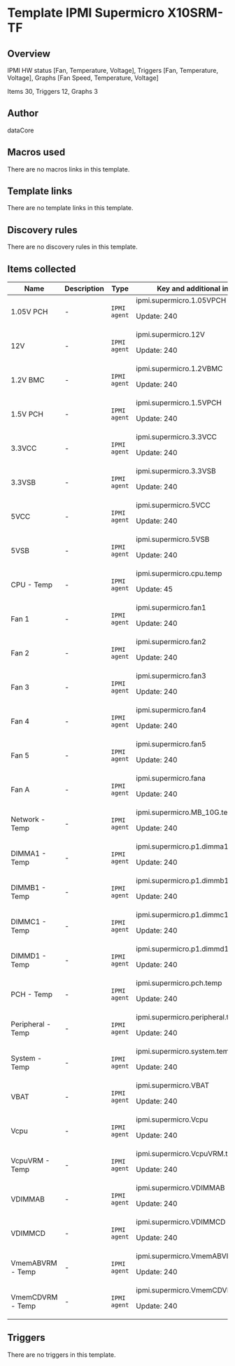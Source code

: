 # Template IPMI Supermicro X10SRM-TF

## Overview


IPMI HW status [Fan, Temperature, Voltage], Triggers [Fan, Temperature, Voltage], Graphs [Fan Speed, Temperature, Voltage]


Items 30, Triggers 12, Graphs 3




## Author

dataCore

## Macros used

There are no macros links in this template.

## Template links

There are no template links in this template.

## Discovery rules

There are no discovery rules in this template.

## Items collected

|Name|Description|Type|Key and additional info|
|----|-----------|----|----|
|1.05V PCH|<p>-</p>|`IPMI agent`|ipmi.supermicro.1.05VPCH<p>Update: 240</p>|
|12V|<p>-</p>|`IPMI agent`|ipmi.supermicro.12V<p>Update: 240</p>|
|1.2V BMC|<p>-</p>|`IPMI agent`|ipmi.supermicro.1.2VBMC<p>Update: 240</p>|
|1.5V PCH|<p>-</p>|`IPMI agent`|ipmi.supermicro.1.5VPCH<p>Update: 240</p>|
|3.3VCC|<p>-</p>|`IPMI agent`|ipmi.supermicro.3.3VCC<p>Update: 240</p>|
|3.3VSB|<p>-</p>|`IPMI agent`|ipmi.supermicro.3.3VSB<p>Update: 240</p>|
|5VCC|<p>-</p>|`IPMI agent`|ipmi.supermicro.5VCC<p>Update: 240</p>|
|5VSB|<p>-</p>|`IPMI agent`|ipmi.supermicro.5VSB<p>Update: 240</p>|
|CPU - Temp|<p>-</p>|`IPMI agent`|ipmi.supermicro.cpu.temp<p>Update: 45</p>|
|Fan 1|<p>-</p>|`IPMI agent`|ipmi.supermicro.fan1<p>Update: 240</p>|
|Fan 2|<p>-</p>|`IPMI agent`|ipmi.supermicro.fan2<p>Update: 240</p>|
|Fan 3|<p>-</p>|`IPMI agent`|ipmi.supermicro.fan3<p>Update: 240</p>|
|Fan 4|<p>-</p>|`IPMI agent`|ipmi.supermicro.fan4<p>Update: 240</p>|
|Fan 5|<p>-</p>|`IPMI agent`|ipmi.supermicro.fan5<p>Update: 240</p>|
|Fan A|<p>-</p>|`IPMI agent`|ipmi.supermicro.fana<p>Update: 240</p>|
|Network - Temp|<p>-</p>|`IPMI agent`|ipmi.supermicro.MB_10G.temp<p>Update: 240</p>|
|DIMMA1 - Temp|<p>-</p>|`IPMI agent`|ipmi.supermicro.p1.dimma1.temp<p>Update: 240</p>|
|DIMMB1 - Temp|<p>-</p>|`IPMI agent`|ipmi.supermicro.p1.dimmb1.temp<p>Update: 240</p>|
|DIMMC1 - Temp|<p>-</p>|`IPMI agent`|ipmi.supermicro.p1.dimmc1.temp<p>Update: 240</p>|
|DIMMD1 - Temp|<p>-</p>|`IPMI agent`|ipmi.supermicro.p1.dimmd1.temp<p>Update: 240</p>|
|PCH - Temp|<p>-</p>|`IPMI agent`|ipmi.supermicro.pch.temp<p>Update: 240</p>|
|Peripheral - Temp|<p>-</p>|`IPMI agent`|ipmi.supermicro.peripheral.temp<p>Update: 240</p>|
|System - Temp|<p>-</p>|`IPMI agent`|ipmi.supermicro.system.temp<p>Update: 240</p>|
|VBAT|<p>-</p>|`IPMI agent`|ipmi.supermicro.VBAT<p>Update: 240</p>|
|Vcpu|<p>-</p>|`IPMI agent`|ipmi.supermicro.Vcpu<p>Update: 240</p>|
|VcpuVRM - Temp|<p>-</p>|`IPMI agent`|ipmi.supermicro.VcpuVRM.temp<p>Update: 240</p>|
|VDIMMAB|<p>-</p>|`IPMI agent`|ipmi.supermicro.VDIMMAB<p>Update: 240</p>|
|VDIMMCD|<p>-</p>|`IPMI agent`|ipmi.supermicro.VDIMMCD<p>Update: 240</p>|
|VmemABVRM - Temp|<p>-</p>|`IPMI agent`|ipmi.supermicro.VmemABVRM.temp<p>Update: 240</p>|
|VmemCDVRM - Temp|<p>-</p>|`IPMI agent`|ipmi.supermicro.VmemCDVRM.temp<p>Update: 240</p>|
## Triggers

There are no triggers in this template.

